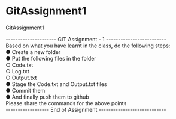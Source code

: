 # GitAssignment1
GitAssignment1

--------------------- GIT Assignment - 1 -------------------------\
Based on what you have learnt in the class, do the following steps:\
● Create a new folder\
● Put the following files in the folder\
○ Code.txt\
○ Log.txt\
○ Output.txt\
● Stage the Code.txt and Output.txt files\
● Commit them\
● And finally push them to github\
 Please share the commands for the above points\
 ------------------ End of Assignment ----------------------------
